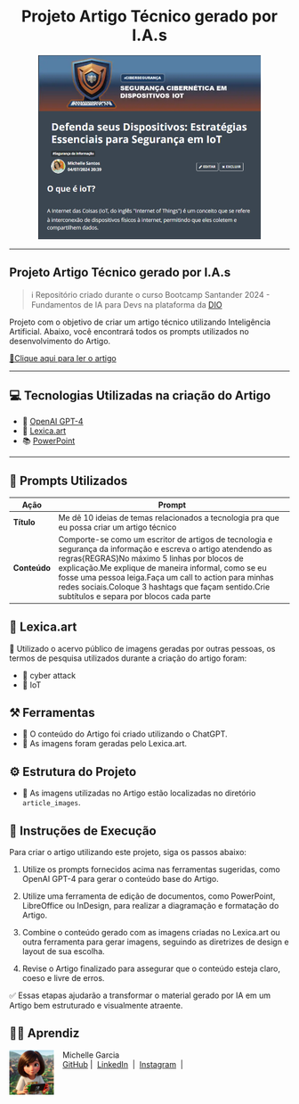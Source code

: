 <h1 align="center">Projeto Artigo Técnico gerado por I.A.s</h1>


<p align="center">
<img 
    src="./assets/readme.png"
    width="400"  
/>
</p>

---

## Projeto Artigo Técnico gerado por I.A.s


 > ℹ️ Repositório criado durante o curso Bootcamp Santander 2024 - Fundamentos de IA para Devs na plataforma da [DIO](https://dio.me)

Projeto com o objetivo de criar um artigo técnico utilizando Inteligência Artificial.
Abaixo, você encontrará todos os prompts utilizados no desenvolvimento do Artigo.

<a href="https://web.dio.me/articles/defenda-seus-dispositivos-estrategias-essenciais-para-seguranca-em-iot?back=%2Farticles&open-modal=true&page=1&order=oldest" title="View PDF now"> 📕Clique aqui para ler o artigo</a>

---

## 💻 Tecnologias Utilizadas na criação do Artigo

- 🧠 [OpenAI GPT-4](https://chat.openai.com/) 
- 🎨 [Lexica.art](https://lexica.art/)
- 📚 [PowerPoint](https://www.microsoft.com/en/microsoft-365/powerpoint)

---

## 🧠 Prompts Utilizados

| Ação         | Prompt                        |
|--------------|-------------------------------|
| **Título**   | Me dê 10 ideias de temas relacionados a tecnologia pra que eu possa criar um artigo técnico|
| **Conteúdo** | Comporte-se como um escritor de artigos de tecnologia e segurança da informação e escreva o artigo atendendo as regras{REGRAS}No máximo 5 linhas por blocos de explicação.Me explique de maneira informal, como se eu fosse uma pessoa leiga.Faça um call to action para minhas redes sociais.Coloque 3 hashtags que façam sentido.Crie subtítulos e separa por blocos cada parte|


## 🎨 Lexica.art
  🔵 Utilizado o acervo público de imagens geradas por outras pessoas, os termos de pesquisa utilizados durante a criação do artigo foram:
   - 📄 cyber attack
   - 📄 IoT


## ⚒️ Ferramentas

- 📄 O conteúdo do Artigo foi criado utilizando o ChatGPT.
- 🎨 As imagens foram geradas pelo Lexica.art.

## ⚙️ Estrutura do Projeto

- 📁 As imagens utilizadas no Artigo estão localizadas no diretório `article_images`.
  

## 📜 Instruções de Execução

Para criar o artigo utilizando este projeto, siga os passos abaixo:

1. Utilize os prompts fornecidos acima nas ferramentas sugeridas, como OpenAI GPT-4 para gerar o conteúdo base do Artigo.

2. Utilize uma ferramenta de edição de documentos, como PowerPoint, LibreOffice ou InDesign, para realizar a diagramação e formatação do Artigo.

3. Combine o conteúdo gerado com as imagens criadas no Lexica.art ou outra ferramenta para gerar imagens, seguindo as diretrizes de design e layout de sua escolha.

4. Revise o Artigo finalizado para assegurar que o conteúdo esteja claro, coeso e livre de erros.

✅ Essas etapas ajudarão a transformar o material gerado por IA em um Artigo bem estruturado e visualmente atraente.

## 👩‍💻 Aprendiz

<p>
    <img 
      align=left 
      margin=10 
      width=80 
      src="https://github.com/chellegeek/my-first-repository/blob/main/IA_images/profile.jpg"
    />
    <p>&nbsp&nbsp&nbsp&nbspMichelle Garcia<br>
    &nbsp&nbsp&nbsp
    <a href="https://github.com/chellegeek">
    GitHub</a>&nbsp;|&nbsp;
   <a href="https://www.linkedin.com/in/michelle-
garcia-/">LinkedIn</a>
&nbsp;|&nbsp;
    <a href="https://www.instagram.com/chellegarciami/">
    Instagram</a>
&nbsp;|&nbsp;</p>
</p>
<br/><br/>
<p>
